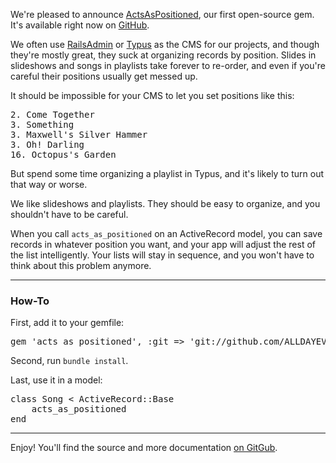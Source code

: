 We're pleased to announce [ActsAsPositioned](https://github.com/ALLDAYEVERYDAY/acts_as_positioned), our first open-source gem. It's available right now on [GitHub](https://github.com/ALLDAYEVERYDAY/acts_as_positioned).

We often use [RailsAdmin](https://github.com/sferik/rails_admin) or [Typus](https://github.com/fesplugas/typus) as the CMS for our projects, and though they're mostly great, they suck at organizing records by position. Slides in slideshows and songs in playlists take forever to re-order, and even if you're careful their positions usually get messed up.

It should be impossible for your CMS to let you set positions like this:

<pre>
2. Come Together
3. Something
3. Maxwell's Silver Hammer
3. Oh! Darling
16. Octopus's Garden
</pre>

But spend some time organizing a playlist in Typus, and it's likely to turn out that way or worse.

We like slideshows and playlists. They should be easy to organize, and you shouldn't have to be careful.

When you call <code>acts_as_positioned</code> on an ActiveRecord model, you can save records in whatever position you want, and your app  will adjust the rest of the list intelligently. Your lists will stay in sequence, and you won't have to think about this problem anymore.

***

### How-To

First, add it to your gemfile:

<pre>
gem 'acts_as_positioned', :git => 'git://github.com/ALLDAYEVERYDAY/acts_as_positioned.git'
</pre>

Second, run <code>bundle install</code>.

Last, use it in a model:

<pre>
class Song &lt; ActiveRecord::Base
	acts_as_positioned 
end
</pre>

***

Enjoy! You'll find the source and more documentation [on GitGub](https://github.com/ALLDAYEVERYDAY/acts_as_positioned).
